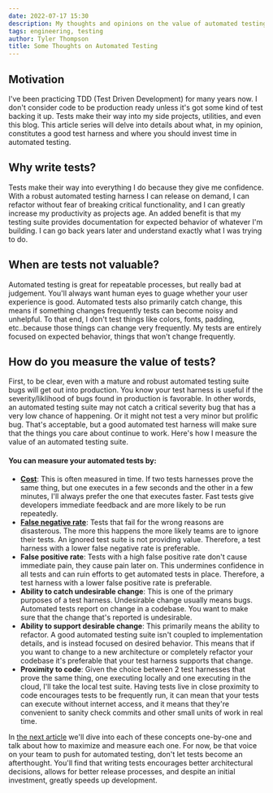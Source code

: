 ```yaml
---
date: 2022-07-17 15:30
description: My thoughts and opinions on the value of automated testing.
tags: engineering, testing
author: Tyler Thompson
title: Some Thoughts on Automated Testing
---
```


## Motivation
I've been practicing TDD (Test Driven Development) for many years now. I don't consider code to be production ready unless it's got some kind of test backing it up. Tests make their way into my side projects, utilities, and even this blog. This article series will delve into details about what, in my opinion, constitutes a good test harness and where you should invest time in automated testing.

## Why write tests?
Tests make their way into everything I do because they give me confidence. With a robust automated testing harness I can release on demand, I can refactor without fear of breaking critical functionality, and I can greatly increase my productivity as projects age. An added benefit is that my testing suite provides documentation for expected behavior of whatever I'm building. I can go back years later and understand exactly what I was trying to do.

## When are tests not valuable?
Automated testing is great for repeatable processes, but really bad at judgement. You'll always want human eyes to guage whether your user experience is good. Automated tests also primarily catch change, this means if something changes frequently tests can become noisy and unhelpful. To that end, I don't test things like colors, fonts, padding, etc..because those things can change very frequently. My tests are entirely focused on expected behavior, things that won't change frequently.

## How do you measure the value of tests?
First, to be clear, even with a mature and robust automated testing suite bugs will get out into production. You know your test harness is useful if the severity/liklihood of bugs found in production is favorable. In other words, an automated testing suite may not catch a critical severity bug that has a very low chance of happening. Or it might not test a very minor but prolific bug. That's acceptable, but a good automated test harness will make sure that the things you care about continue to work. Here's how I measure the value of an automated testing suite.

#### You can measure your automated tests by:
- **[Cost](https://www.aprincipalengineer.com/blog/automated-testing-cost/index.html)**: This is often measured in time. If two tests harnesses prove the same thing, but one executes in a few seconds and the other in a few minutes, I'll always prefer the one that executes faster. Fast tests give developers immediate feedback and are more likely to be run repeatedly.
- **[False negative rate](https://www.aprincipalengineer.com/blog/automated-testing-false-negative-rate/index.html)**: Tests that fail for the wrong reasons are disasterous. The more this happens the more likely teams are to ignore their tests. An ignored test suite is not providing value. Therefore, a test harness with a lower false negative rate is preferable.
- **False positive rate**: Tests with a high false positive rate don't cause immediate pain, they cause pain later on. This undermines confidence in all tests and can ruin efforts to get automated tests in place. Therefore, a test harness with a lower false positive rate is preferable.
- **Ability to catch undesirable change**: This is one of the primary purposes of a test harness. Undesirable change usually means bugs. Automated tests report on change in a codebase. You want to make sure that the change that's reported is undesirable. 
- **Ability to support desirable change**: This primarily means the ability to refactor. A good automated testing suite isn't coupled to implementation details, and is instead focused on desired behavior. This means that if you want to change to a new architecture or completely refactor your codebase it's preferable that your test harness supports that change.
- **Proximity to code**: Given the choice between 2 test harnesses that prove the same thing, one executing locally and one executing in the cloud, I'll take the local test suite. Having tests live in close proximity to code encourages tests to be frequently run, it can mean that your tests can execute without internet access, and it means that they're convenient to sanity check commits and other small units of work in real time.

In [the next article](https://www.aprincipalengineer.com/blog/automated-testing-cost/index.html) we'll dive into each of these concepts one-by-one and talk about how to maximize and measure each one. For now, be that voice on your team to push for automated testing, don't let tests become an afterthought. You'll find that writing tests encourages better architectural decisions, allows for better release processes, and despite an initial investment, greatly speeds up development.
